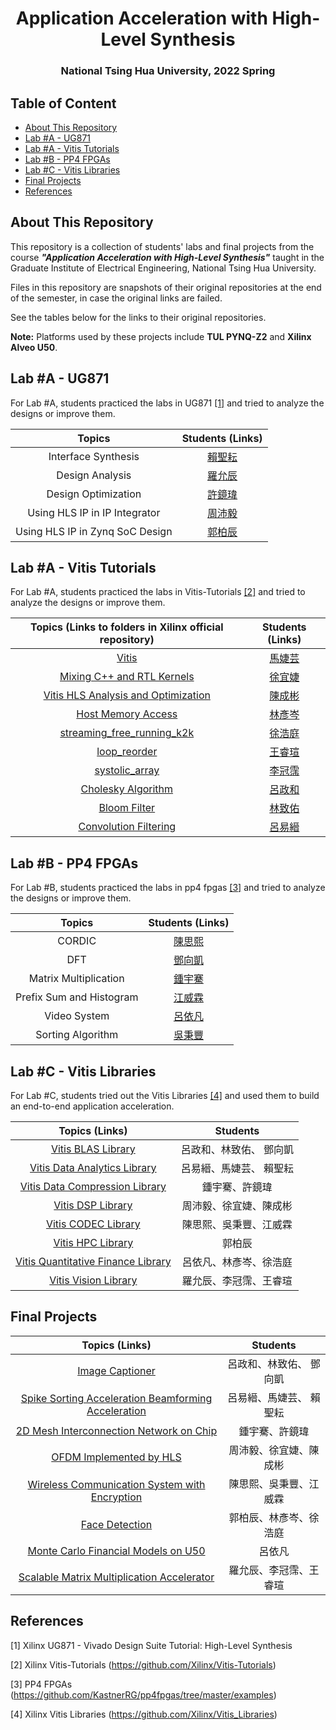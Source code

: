 <h1 align="center">Application Acceleration with High-Level Synthesis</h1>

<h3 align="center">National Tsing Hua University, 2022 Spring</h3>


## Table of Content

- [About This Repository](#about-this-repository)
- [Lab #A - UG871](#lab-a---ug871)
- [Lab #A - Vitis Tutorials](#lab-A---vitis-tutorials)
- [Lab #B - PP4 FPGAs](#lab-B---pp4-fpgas)
- [Lab #C - Vitis Libraries](#lab-c---vitis-libraries)
- [Final Projects](#final-projects)
- [References](#references)



## About This Repository

This repository is a collection of students' labs and final projects from the course ***"Application Acceleration with High-Level Synthesis"*** taught in the Graduate Institute of Electrical Engineering, National Tsing Hua University.

Files in this repository are snapshots of their original repositories at the end of the semester, in case the original links are failed. 

See the tables below for the links to their original repositories.

**Note:** Platforms used by these projects include **TUL PYNQ-Z2** and **Xilinx Alveo U50**.



## Lab #A - UG871

For Lab #A, students practiced the labs in UG871 [[1]](#[1]) and tried to analyze the designs or improve them.

|             Topics              |                       Students (Links)                       |
| :-----------------------------: | :----------------------------------------------------------: |
|       Interface Synthesis       |      [賴聖耘](https://github.com/sdfhgdfhjsfg/HLS_NTHU)      |
|         Design Analysis         | [羅允辰](https://github.com/jasonlo0509/DCT_HLS_Optimization) |
|       Design Optimization       |   [許鏡瑋](https://github.com/hsuyuri/110061901_lab_a.git)   |
|  Using HLS IP in IP Integrator  |     [周沛毅](https://github.com/chou111064529/HLS_LABA)      |
| Using HLS IP in Zynq SoC Design |        [郭柏辰](https://github.com/pckuo95/HLS_labA)         |



## Lab #A - Vitis Tutorials

For Lab #A, students practiced the labs in Vitis-Tutorials [[2]](#[2]) and tried to analyze the designs or improve them.

|   Topics (Links to folders in Xilinx official repository)    |                       Students (Links)                       |
| :----------------------------------------------------------: | :----------------------------------------------------------: |
| [Vitis](https://github.com/Xilinx/Vitis-Tutorials/tree/2021.1/Getting_Started/Vitis) |       [馬婕芸](https://github.com/jieyunma/AAHLS_LabA)       |
| [Mixing C++ and RTL Kernels](https://github.com/Xilinx/Vitis-Tutorials/tree/2021.2/Hardware_Acceleration/Feature_Tutorials/02-mixing-c-rtl-kernels) | [徐宜婕](https://github.com/Xilinx/Vitis-Tutorials/tree/2021.2/Hardware_Acceleration/Feature_Tutorials/01-rtl_kernel_workflow) |
| [Vitis HLS Analysis and Optimization](https://github.com/Xilinx/Vitis-Tutorials/blob/2021.2/Hardware_Acceleration/Feature_Tutorials/03-dataflow_debug_and_optimization/README.md) |       [陳成彬](https://github.com/ben60915/LabA-no.8)        |
| [Host Memory Access](https://github.com/Xilinx/Vitis-Tutorials/tree/2021.2/Hardware_Acceleration/Feature_Tutorials/08-using-hostmem) | [林彥岑](https://github.com/yclin629/High-Level-Synthesis--Host-Memory-Access) |
| [streaming_free_running_k2k](https://github.com/Xilinx/Vitis_Accel_Examples/tree/master/host/streaming_free_running_k2k) |        [徐浩庭](https://github.com/TimHsu28/Tim-Hsu)         |
| [loop_reorder](https://github.com/Xilinx/Vitis_Accel_Examples/tree/master/cpp_kernels/loop_reorder) | [王睿瑄](https://github.com/rhsuanwang/HLS_Lab_B_Loop_Reorder) |
| [systolic_array](https://github.com/Xilinx/Vitis_Accel_Examples/tree/master/cpp_kernels/systolic_array) |  [李冠霈](https://github.com/kuanpei/Lab_B_Systolic_array)   |
| [Cholesky Algorithm](https://github.com/Xilinx/Vitis-Tutorials/tree/2021.2/Hardware_Acceleration/Design_Tutorials/06-cholesky-accel) |     [呂政和](https://github.com/hank871116/HLS_LAB_B_5)      |
| [Bloom Filter](https://github.com/Xilinx/Vitis-Tutorials/tree/2021.2/Hardware_Acceleration/Design_Tutorials/02-bloom) | [林致佑](https://github.com/ChihyuLin0211/Lab_B_Vitis_Tutorials_02_Bloom) |
| [Convolution Filtering](https://github.com/Xilinx/Vitis-Tutorials/tree/2021.2/Hardware_Acceleration/Design_Tutorials/01-convolution-tutorial) |        [呂易縉](https://github.com/Luyee24/HLS_Lab_B)        |



## Lab #B - PP4 FPGAs

For Lab #B, students practiced the labs in pp4 fpgas [[3]](#[3]) and tried to analyze the designs or improve them.

|          Topics          |                       Students (Links)                       |
| :----------------------: | :----------------------------------------------------------: |
|          CORDIC          |    [陳思熙](https://github.com/SzuHsi/AAHLS_LabB_cordic)     |
|           DFT            |     [鄧向凱](https://github.com/StanTeng/AAHLS_labB_DFT)     |
|  Matrix Multiplication   | [鍾宇騫](https://github.com/andy39866821/AAHLS-LabB-Matrix-Multiplication) |
| Prefix Sum and Histogram | [江威霖](https://github.com/caota985107/prefix-sum-and-histogram) |
|       Video System       | [呂依凡](https://github.com/EvanLu0815/HLS/tree/main/LABB_video_processing) |
|    Sorting Algorithm     |   [吳秉豐](https://github.com/bobwu0224/HLS_lab_B_sorting)   |

## Lab #C - Vitis Libraries

For Lab #C, students tried out the Vitis Libraries [[4]](#[4]) and used them to build an end-to-end application acceleration.

|                        Topics (Links)                        |        Students         |
| :----------------------------------------------------------: | :---------------------: |
| [Vitis BLAS Library](https://github.com/hank871116/HLS_LAB_C_blas) | 呂政和、林致佑、 鄧向凱 |
| [Vitis Data Analytics Library](https://github.com/Luyee24/HLS_Lab_C) | 呂易縉、馬婕芸、 賴聖耘 |
| [Vitis Data Compression Library](https://github.com/andy39866821/AAHLS-LabC-Vitis-Library-Data-Compression) |     鍾宇騫、許鏡瑋      |
| [Vitis DSP Library](https://github.com/ben60915/HLS-Lab_C-dsp-library-report) | 周沛毅、徐宜婕、陳成彬  |
| [Vitis CODEC Library](https://github.com/bobwu0224/HLS_lab_C_Codec) | 陳思熙、吳秉豐、江威霖  |
|   [Vitis HPC Library](https://github.com/pckuo95/HLS_LabC)   |         郭柏辰          |
| [Vitis Quantitative Finance Library](https://github.com/EvanLu0815/labC_quantitativeFinance) | 呂依凡、林彥岑、徐浩庭  |
| [Vitis Vision Library](https://github.com/rhsuanwang/Lab-C_vision_color_detect) | 羅允辰、李冠霈、王睿瑄  |



## Final Projects

|                        Topics (Links)                        |        Students         |
| :----------------------------------------------------------: | :---------------------: |
| [Image Captioner](https://github.com/hank871116/HLS_final_project) | 呂政和、林致佑、 鄧向凱 |
| [Spike Sorting Acceleration Beamforming Acceleration](https://github.com/jieyunma/AAHLS_final) | 呂易縉、馬婕芸、 賴聖耘 |
| [2D Mesh Interconnection Network on Chip](https://github.com/andy39866821/Vitis-HLS-2D-Mesh-NoC-Implementation) |     鍾宇騫、許鏡瑋      |
| [OFDM Implemented by HLS](https://github.com/Yichieh0/OFDM_Implemented_by_HLS) | 周沛毅、徐宜婕、陳成彬  |
| [Wireless Communication System with Encryption](https://github.com/caota985107/HLS_AES_MIMO) | 陳思熙、吳秉豐、江威霖  |
| [Face Detection](https://github.com/pckuo95/HLS_Final_team_06) | 郭柏辰、林彥岑、徐浩庭  |
| [Monte Carlo Financial Models on U50](https://github.com/EvanLu0815/Final_monteCarloFinancialModel) |         呂依凡          |
| [Scalable Matrix Multiplication Accelerator](https://github.com/jasonlo0509/gemm_hls) | 羅允辰、李冠霈、王睿瑄  |



## References

<a id="[1]">[1]</a> Xilinx UG871 - Vivado Design Suite Tutorial: High-Level Synthesis

<a id="[2]">[2]</a> Xilinx Vitis-Tutorials (https://github.com/Xilinx/Vitis-Tutorials)

<a id="[3]">[3]</a> PP4 FPGAs (https://github.com/KastnerRG/pp4fpgas/tree/master/examples)

<a id="[4]">[4]</a> Xilinx Vitis Libraries (https://github.com/Xilinx/Vitis_Libraries)
